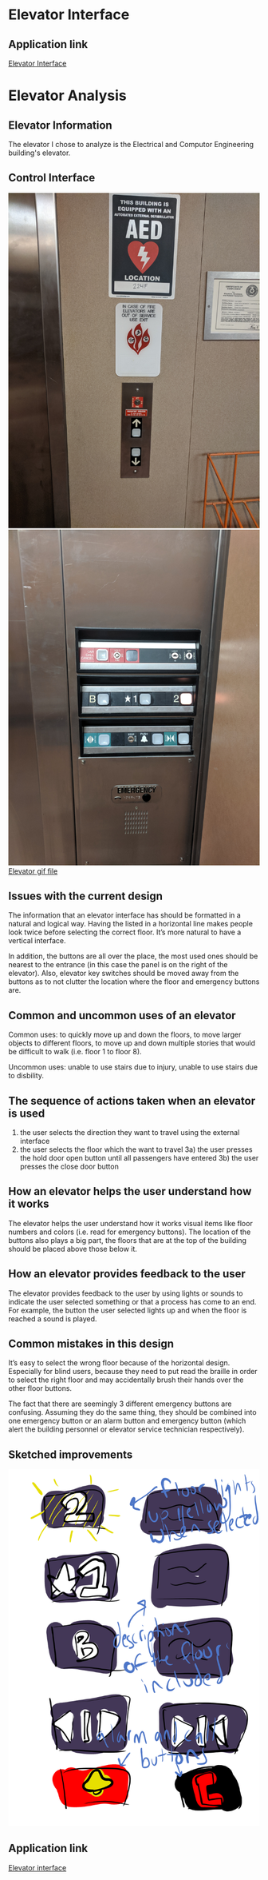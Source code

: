 # Elevator Interface
## Application link
[Elevator Interface](https://jwillg.github.io/ElevatorInterface/index.html)

# Elevator Analysis
## Elevator Information

The elevator I chose to analyze is the Electrical and Computor Engineering building's elevator.

## Control Interface

![Image](https://github.com/jwillg/ElevatorInterface/blob/master/ElevatorOut.jpg)
![Image](https://github.com/jwillg/ElevatorInterface/blob/master/ElevatorIn.jpg)
[Elevator gif file](https://imgur.com/a/zX7k5XX)


## Issues with the current design

The information that an elevator interface has should be formatted in a natural and logical way. Having the listed in a horizontal line makes people look twice before selecting the correct floor. It’s more natural to have a vertical interface.

In addition, the buttons are all over the place, the most used ones should be nearest to the entrance (in this case the panel is on the right of the elevator). Also, elevator key switches should be moved away from the buttons as to not clutter the location where the floor and emergency buttons are.

## Common and uncommon uses of an elevator

Common uses: to quickly move up and down the floors, to move larger objects to different floors, to move up and down multiple stories that would be difficult to walk (i.e. floor 1 to floor 8).

Uncommon uses: unable to use stairs due to injury, unable to use stairs due to disbility.

## The sequence of actions taken when an elevator is used

1) the user selects the direction they want to travel using the external interface
2) the user selects the floor which the want to travel
3a) the user presses the hold door open button until all passengers have entered
3b) the user presses the close door button

## How an elevator helps the user understand how it works

The elevator helps the user understand how it works visual items like floor numbers and colors (i.e. read for emergency buttons). The location of the buttons also plays a big part, the floors that are at the top of the building should be placed above those below it.

## How an elevator provides feedback to the user

The elevator provides feedback to the user by using lights or sounds to indicate the user selected something or that a process has come to an end. For example, the button the user selected lights up and when the floor is reached a sound is played.

## Common mistakes in this design

It’s easy to select the wrong floor because of the horizontal design. Especially for blind users, because they need to put read the braille in order to select the right floor and may accidentally brush their hands over the other floor buttons.

The fact that there are seemingly 3 different emergency buttons are confusing. Assuming they do the same thing, they should be combined into one emergency button or an alarm button and emergency button (which alert the building personnel or elevator service technician respectively).

## Sketched improvements

![Image](https://github.com/jwillg/ElevatorInterface/blob/master/elevatorsketch.png)

## Application link

[Elevator interface](https://jwillg.github.io/ElevatorInterface/index.html)
